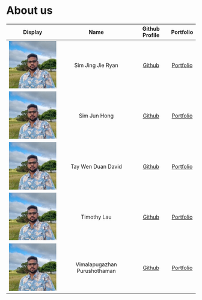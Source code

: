 # About us


| Display                  |             Name             |               Github Profile                |            Portfolio            |
|--------------------------|:----------------------------:|:-------------------------------------------:|:-------------------------------:|
| ![](team/vimal-face.jpg) |      Sim Jing Jie Ryan       |     [Github](https://github.com/rismm)      |   [Portfolio](team/rismm.md)    |
| ![](team/vimal-face.jpg) |         Sim Jun Hong         |   [Github](https://github.com/awesomesjh)   | [Portfolio](team/awesomesjh.md) |
| ![](team/vimal-face.jpg) |      Tay Wen Duan David      |     [Github](https://github.com/dtaywd)     |   [Portfolio](team/dtaywd.md)   |
| ![](team/vimal-face.jpg) |         Timothy Lau          |   [Github](https://github.com/TimothyLKM)   |  [Portfolio](team/johndoe.md)   |
| ![](team/vimal-face.jpg) | Vimalapugazhan Purushothaman | [Github](https://github.com/vimalapugazhan) |  [Portfolio](team/johndoe.md)   |


